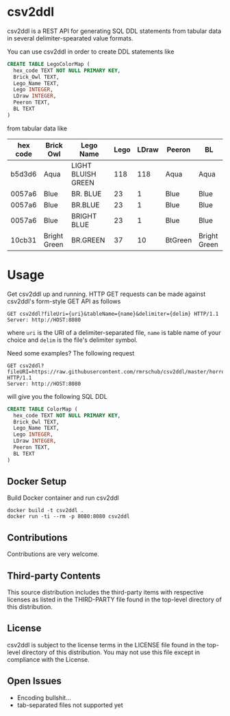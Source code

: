 # csv2ddl
csv2ddl is a REST API for generating SQL DDL statements from tabular data in several delimiter-spearated value formats.

You can use csv2ddl in order to create DDL statements like
```sql
CREATE TABLE LegoColorMap (
  hex_code TEXT NOT NULL PRIMARY KEY,
  Brick_Owl TEXT,
  Lego_Name TEXT,
  Lego INTEGER,
  LDraw INTEGER,
  Peeron TEXT,
  BL TEXT
)
```
from tabular data like

| hex code | Brick Owl    | Lego Name          | Lego | LDraw | Peeron  | BL           | 
|----------|--------------|--------------------|------|-------|---------|--------------| 
| b5d3d6   | Aqua         | LIGHT BLUISH GREEN | 118  | 118   | Aqua    | Aqua         | 
| 0057a6   | Blue         | BR. BLUE           | 23   | 1     | Blue    | Blue         | 
| 0057a6   | Blue         | BR.BLUE            | 23   | 1     | Blue    | Blue         | 
| 0057a6   | Blue         | BRIGHT BLUE        | 23   | 1     | Blue    | Blue         | 
| 10cb31   | Bright Green | BR.GREEN           | 37   | 10    | BtGreen | Bright Green | 

# Usage
Get csv2ddl up and running. HTTP GET requests can be made against csv2ddl's form-style GET API as follows
```
GET csv2ddl?fileUri={uri}&tableName={name}&delimiter={delim} HTTP/1.1
Server: http://HOST:8080
```
where `uri` is the URI of a delimiter-separated file, `name` is table name of your choice and `delim` is the file's delimiter symbol.

Need some examples? The following request 
```
GET csv2ddl?fileURI=https://raw.githubusercontent.com/rmrschub/csv2ddl/master/horror/test.csv&tableName=ColorMap&delimiter=; HTTP/1.1
Server: http://HOST:8080
```
will give you the following SQL DDL
```sql
CREATE TABLE ColorMap (
  hex_code TEXT NOT NULL PRIMARY KEY,
  Brick_Owl TEXT,
  Lego_Name TEXT,
  Lego INTEGER,
  LDraw INTEGER,
  Peeron TEXT,
  BL TEXT
)
```


## Docker Setup
 Build Docker container and run csv2ddl 
```{r, engine='bash', count_lines}
docker build -t csv2ddl .
docker run -ti --rm -p 8080:8080 csv2ddl
````

## Contributions
Contributions are very welcome.

## Third-party Contents
This source distribution includes the third-party items with respective licenses as listed in the THIRD-PARTY file found in the top-level directory of this distribution.

## License
csv2ddl is subject to the license terms in the LICENSE file found in the top-level directory of this distribution. 
You may not use this file except in compliance with the License.

## Open Issues
* Encoding bullshit...
* tab-separated files not supported yet
